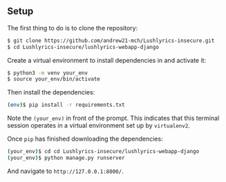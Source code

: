 ## Setup

The first thing to do is to clone the repository:

```sh
$ git clone https://github.com/andrew21-mch/Lushlyrics-insecure.git
$ cd Lushlyrics-insecure/lushlyrics-webapp-django
```

Create a virtual environment to install dependencies in and activate it:

```sh
$ python3 -m venv your_env
$ source your_env/bin/activate
```

Then install the dependencies:

```sh
(env)$ pip install -r requirements.txt
```
Note the `(your_env)` in front of the prompt. This indicates that this terminal
session operates in a virtual environment set up by `virtualenv2`.

Once `pip` has finished downloading the dependencies:
```sh
(your_env)$ cd cd Lushlyrics-insecure/lushlyrics-webapp-django
(your_env)$ python manage.py runserver

```
And navigate to `http://127.0.0.1:8000/`.